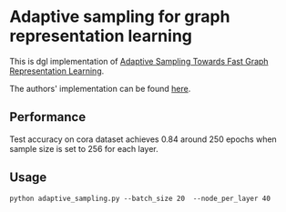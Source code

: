 # Adaptive sampling for graph representation learning

This is dgl implementation of [Adaptive Sampling Towards Fast Graph Representation Learning](https://arxiv.org/abs/1809.05343).

The authors' implementation can be found [here](https://github.com/huangwb/AS-GCNN).

## Performance

Test accuracy on cora dataset achieves 0.84 around 250 epochs when sample size is set to 256 for each layer.

## Usage

`python adaptive_sampling.py --batch_size 20  --node_per_layer 40`